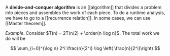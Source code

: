 A **divide-and-conquer algorithm** is an [[algorithm]] that divides a problem into pieces and assembles the work of each piece. To do a runtime analysis, we have to go to a [[recurrence relation]]. In some cases, we can use [[Master theorem]].

_Example_. Consider $T(n) = 2T(n/2) + \order{n \log n}$. The total work we do will be

$$
\sum_{i=0}^{\log n} 2^i \frac{n}{2^i} \log \left( \frac{n}{2^i}\right)
$$